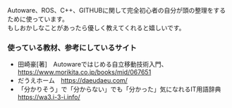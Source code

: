 Autoware、ROS、C++、GITHUBに関して完全初心者の自分が頭の整理をするために使っています。
<br>もしおかしなことがあったら優しく教えてくれると嬉しいです。

### 使っている教材、参考にしているサイト
* 田崎豪[著]　Autowareではじめる自立移動技術入門、https://www.morikita.co.jp/books/mid/067651
* だうえホーム　https://daeudaeu.com/
* 「分かりそう」で「分からない」でも「分かった」気になれるIT用語辞典　https://wa3.i-3-i.info/
